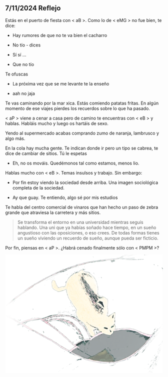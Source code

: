 ## 7/11/2024 Reflejo


Estás en el puerto de fiesta con < aB >.
Como lo de < eMG > no fue bien, te dice:

- Hay rumores de que no te va bien el cacharro

- No tío - dices

- Sí sí ...

- Que no tío

Te ofuscas

- La próxima vez que se me levante te la enseño

- aah no jaja

Te vas caminando por la mar xica.
Estás comiendo patatas fritas.
En algún momento de ese viajes pierdes los recuerdos sobre lo que ha pasado.

< aP > viene a cenar a casa pero de camino te encuentras con < eB > y hablas.
Habláis mucho y luego os hartáis de sexo.

Yendo al supermercado acabas comprando zumo de naranja, lambrusco y algo más.

En la cola hay mucha gente.
Te indican donde ir pero un tipo se cabrea, te dice de cambiar de sitios. Tú le espetas

- Eh, no os mováis. Quedémonos tal como estamos, menos lio.

Hablas mucho con < eB >.
Temas insulsos y trabajo. Sin embargo:

- Por fin estoy viendo la sociedad desde arriba. Una imagen sociológica completa de la sociedad.

- Ay que guay. Te entiendo, algo sé por mis estudios

Te habla del centro comercial de vinaros que han hecho un paso de zebra grande que atraviesa la carretera y más sitios.

> Se transforma el entorno en una universidad mientras seguís hablando. Una uni que ya habías soñado hace tiempo, en un sueño angustioso con las oposiciones, o eso crees. De todas formas tienes un sueño viviendo un recuerdo de sueño, aunque pueda ser ficticio.

Por fin, piensas en < aP >.
¿Habrá cenado finalmente sólo con < PMPM >?

![melt my brain](https://raw.githubusercontent.com/ddavb/ddavb.github.io/master/_images/cat.png)


